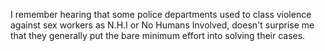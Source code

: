  I remember hearing that some police departments used to class violence against sex workers as N.H.I or No Humans Involved, doesn't surprise me that they generally put the bare minimum effort into solving their cases. 